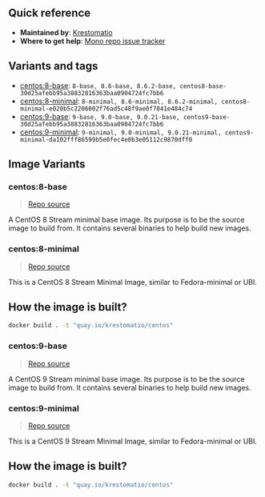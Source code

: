 ## Quick reference
- **Maintained by**:
[Krestomatio](https://github.com/krestomatio)
- **Where to get help**:
[Mono repo issue tracker](https://github.com/krestomatio/container_builder/issues)

## Variants and tags
- [centos:8-base](#centos8-base): `8-base, 8.6-base, 8.6.2-base, centos8-base-30d25afebb95a38832816363baa0904724fc7bb6`
- [centos:8-minimal](#centos8-minimal): `8-minimal, 8.6-minimal, 8.6.2-minimal, centos8-minimal-e020b5c2206002f76ad5c48f9ae0f7041e484c74`
- [centos:9-base](#centos9-base): `9-base, 9.0-base, 9.0.21-base, centos9-base-30d25afebb95a38832816363baa0904724fc7bb6`
- [centos:9-minimal](#centos9-minimal): `9-minimal, 9.0-minimal, 9.0.21-minimal, centos9-minimal-da102fff86599b5e0fec4e0b3e05112c9870dff0`


## Image Variants
### centos:8-base
> [Repo source](https://github.com/krestomatio/container_builder/tree/master/centos/centos8-base)

A CentOS 8 Stream minimal base image. Its purpose is to be the source image to build from. It contains several binaries to help build new images.

### centos:8-minimal
> [Repo source](https://github.com/krestomatio/container_builder/tree/master/centos/centos8-minimal)

This is a CentOS 8 Stream Minimal Image, similar to Fedora-minimal or UBI.

## How the image is built?
```bash
docker build . -t "quay.io/krestomatio/centos"
```

### centos:9-base
> [Repo source](https://github.com/krestomatio/container_builder/tree/master/centos/centos9-base)

A CentOS 9 Stream minimal base image. Its purpose is to be the source image to build from. It contains several binaries to help build new images.

### centos:9-minimal
> [Repo source](https://github.com/krestomatio/container_builder/tree/master/centos/centos9-minimal)

This is a CentOS 9 Stream Minimal Image, similar to Fedora-minimal or UBI.

## How the image is built?
```bash
docker build . -t "quay.io/krestomatio/centos"
```


